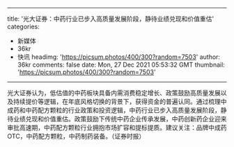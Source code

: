 
---
title: '光大证券：中药行业已步入高质量发展阶段，静待业绩兑现和价值重估'
categories: 
 - 新媒体
 - 36kr
 - 快讯
headimg: 'https://picsum.photos/400/300?random=7503'
author: 36kr
comments: false
date: Mon, 27 Dec 2021 05:53:32 GMT
thumbnail: 'https://picsum.photos/400/300?random=7503'
---

<div>   
光大证券认为，低估值的中药板块具备内需消费稳定增长、政策鼓励高质量发展以及持续提价等逻辑，在年底风格切换的背景下，获得资金的普遍认同。通过梳理中成药和中药配方颗粒的行业政策和投资逻辑，中药行业已步入高质量发展阶段，静待业绩兑现和价值重估。政策鼓励下传统中药企业传承发展，中药创新药企业迎来审批高速期，中药配方颗粒行业拥抱市场扩容和提标提质。建议关注：品牌中成药OTC，中药配方颗粒，中药制药装备。（证券时报）  
</div>
            